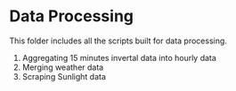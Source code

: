 # Data Processing
This folder includes all the scripts built for data processing.
1. Aggregating 15 minutes invertal data into hourly data
2. Merging weather data
3. Scraping Sunlight data
